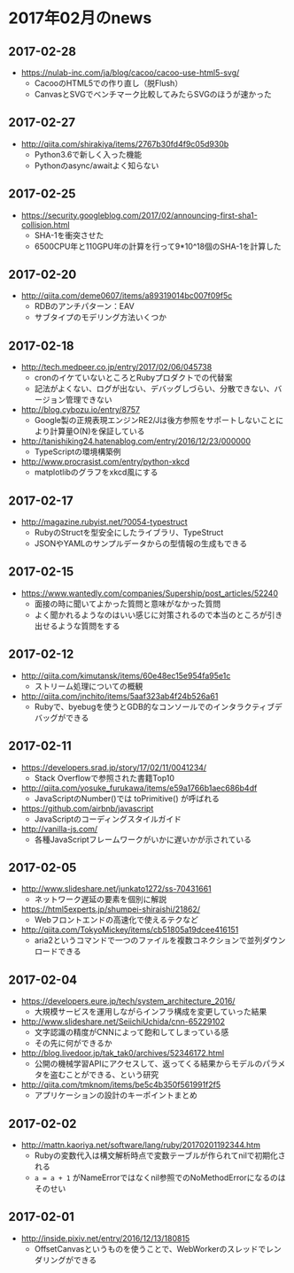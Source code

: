 # 2017年02月のnews

## 2017-02-28

* https://nulab-inc.com/ja/blog/cacoo/cacoo-use-html5-svg/
  * CacooのHTML5での作り直し（脱Flush）
  * CanvasとSVGでベンチマーク比較してみたらSVGのほうが速かった

## 2017-02-27

* http://qiita.com/shirakiya/items/2767b30fd4f9c05d930b
  * Python3.6で新しく入った機能
  * Pythonのasync/awaitよく知らない

## 2017-02-25

* https://security.googleblog.com/2017/02/announcing-first-sha1-collision.html
  * SHA-1を衝突させた
  * 6500CPU年と110GPU年の計算を行って9*10^18個のSHA-1を計算した

## 2017-02-20

* http://qiita.com/deme0607/items/a89319014bc007f09f5c
  * RDBのアンチパターン：EAV
  * サブタイプのモデリング方法いくつか

## 2017-02-18

* http://tech.medpeer.co.jp/entry/2017/02/06/045738
  * cronのイケていないところとRubyプロダクトでの代替案
  * 記法がよくない、ログが出ない、デバッグしづらい、分散できない、バージョン管理できない
* http://blog.cybozu.io/entry/8757
  * Google製の正規表現エンジンRE2/Jは後方参照をサポートしないことにより計算量O(N)を保証している
* http://tanishiking24.hatenablog.com/entry/2016/12/23/000000
  * TypeScriptの環境構築例
* http://www.procrasist.com/entry/python-xkcd
  * matplotlibのグラフをxkcd風にする

## 2017-02-17

* http://magazine.rubyist.net/?0054-typestruct
  * RubyのStructを型安全にしたライブラリ、TypeStruct
  * JSONやYAMLのサンプルデータからの型情報の生成もできる

## 2017-02-15

* https://www.wantedly.com/companies/Supership/post_articles/52240
  * 面接の時に聞いてよかった質問と意味がなかった質問
  * よく聞かれるようなのはいい感じに対策されるので本当のところが引き出せるような質問をする

## 2017-02-12

* http://qiita.com/kimutansk/items/60e48ec15e954fa95e1c
  * ストリーム処理についての概観
* http://qiita.com/jnchito/items/5aaf323ab4f24b526a61
  * Rubyで、byebugを使うとGDB的なコンソールでのインタラクティブデバッグができる

## 2017-02-11

* https://developers.srad.jp/story/17/02/11/0041234/
  * Stack Overflowで参照された書籍Top10
* http://qiita.com/yosuke_furukawa/items/e59a1766b1aec686b4df
  * JavaScriptのNumber()では toPrimitive() が呼ばれる
* https://github.com/airbnb/javascript
  * JavaScriptのコーディングスタイルガイド
* http://vanilla-js.com/
  * 各種JavaScriptフレームワークがいかに遅いかが示されている

## 2017-02-05

* http://www.slideshare.net/junkato1272/ss-70431661
  * ネットワーク遅延の要素を個別に解説
* https://html5experts.jp/shumpei-shiraishi/21862/
  * Webフロントエンドの高速化で使えるテクなど
* http://qiita.com/TokyoMickey/items/cb51805a19dcee416151
  * aria2というコマンドで一つのファイルを複数コネクションで並列ダウンロードできる

## 2017-02-04

* https://developers.eure.jp/tech/system_architecture_2016/
  * 大規模サービスを運用しながらインフラ構成を変更していった結果
* http://www.slideshare.net/SeiichiUchida/cnn-65229102
  * 文字認識の精度がCNNによって飽和してしまっている感
  * その先に何ができるか
* http://blog.livedoor.jp/tak_tak0/archives/52346172.html
  * 公開の機械学習APIにアクセスして、返ってくる結果からモデルのパラメタを盗むことができる、という研究
* http://qiita.com/tmknom/items/be5c4b350f561991f2f5
  * アプリケーションの設計のキーポイントまとめ

## 2017-02-02

* http://mattn.kaoriya.net/software/lang/ruby/20170201192344.htm
  * Rubyの変数代入は構文解析時点で変数テーブルが作られてnilで初期化される
  * `a = a + 1` がNameErrorではなくnil参照でのNoMethodErrorになるのはそのせい

## 2017-02-01

* http://inside.pixiv.net/entry/2016/12/13/180815
  * OffsetCanvasというものを使うことで、WebWorkerのスレッドでレンダリングができる

